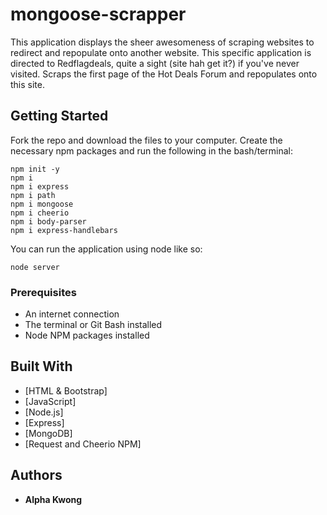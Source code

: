 # mongoose-scrapper

This application displays the sheer awesomeness of scraping websites to redirect and repopulate onto another website. This specific application is directed to Redflagdeals, quite a sight (site hah get it?) if you've never visited. Scraps the first page of the Hot Deals Forum and repopulates onto this site. 

## Getting Started

Fork the repo and download the files to your computer. Create the necessary npm packages and run the following in the bash/terminal:

```
npm init -y
npm i
npm i express
npm i path
npm i mongoose
npm i cheerio
npm i body-parser
npm i express-handlebars
```

You can run the application using node like so:

    node server
    
### Prerequisites

- An internet connection
- The terminal or Git Bash installed
- Node NPM packages installed

## Built With

* [HTML & Bootstrap]
* [JavaScript]
* [Node.js]
* [Express]
* [MongoDB]
* [Request and Cheerio NPM]

## Authors

* **Alpha Kwong**
